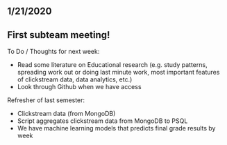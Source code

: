 ## 1/21/2020 

## First subteam meeting!

To Do / Thoughts for next week:
- Read some literature on Educational research (e.g. study patterns, spreading work out or doing last minute work, most important features of clickstream data, data analytics, etc.)
- Look through Github when we have access

Refresher of last semester:
- Clickstream data (from MongoDB)
- Script aggregates clickstream data from MongoDB to PSQL
- We have machine learning models that predicts final grade results by week
